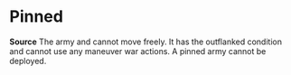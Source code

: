 ﻿---
id: '54'
name: Pinned

---
# Pinned

**Source** 
The army and cannot move freely. It has the outflanked condition and cannot use any maneuver war actions. A pinned army cannot be deployed.